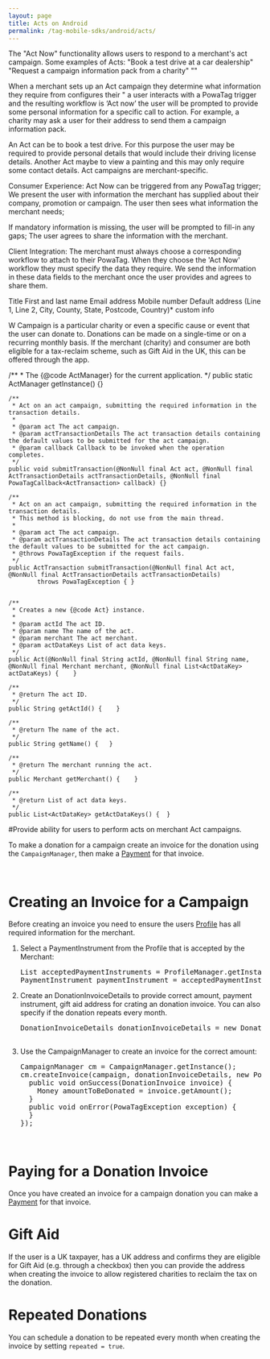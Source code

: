 ```yaml
---
layout: page
title: Acts on Android
permalink: /tag-mobile-sdks/android/acts/
---
```


The "Act Now" functionality allows users to respond to a merchant's act campaign. 
Some examples of Acts:
 "Book a test drive at a car dealership"
 "Request a campaign information pack from a charity"
 ""

When a merchant sets up an Act campaign they determine what information they require from configures their " a user interacts with a PowaTag trigger and the resulting workflow is ‘Act now’ the user will be prompted to provide some personal information for a specific call to action. For example, a charity may ask a user for their address to send them a campaign information pack.

An Act can be to book a test drive. For this purpose the user may be required to provide personal details that would include their driving license details.
Another Act maybe to view a painting and this may only require some contact details.
Act campaigns are merchant-specific.

Consumer Experience:
Act Now can be triggered from any PowaTag trigger;
We present the user with information the merchant has supplied about their company, promotion or campaign.
The user then sees what information the merchant needs;

If mandatory information is missing, the user will be prompted to fill-in any gaps;
The user agrees to share the information with the merchant.

Client Integration:
The merchant must always choose a corresponding workflow to attach to their PowaTag.
When they choose the 'Act Now' workflow they must specify the data they require.
We send the information in these data fields to the merchant once the user provides and agrees to share them.

Title
First and last name
Email address
Mobile number
Default address (Line 1, Line 2, City, County, State, Postcode, Country)*
custom info


W
 Campaign is a particular charity or even a specific cause or event that the user can donate to. Donations can be made on a single-time or on a recurring monthly basis. If the merchant (charity) and consumer are both eligible for a tax-reclaim scheme, such as Gift Aid in the UK, this can be offered through the app.


 
   /**
     * The {@code ActManager} for the current application.
     */
    public static ActManager getInstance() {}

    /**
     * Act on an act campaign, submitting the required information in the transaction details.
     *
     * @param act The act campaign.
     * @param actTransactionDetails The act transaction details containing the default values to be submitted for the act campaign.
     * @param callback Callback to be invoked when the operation completes.
     */
    public void submitTransaction(@NonNull final Act act, @NonNull final ActTransactionDetails actTransactionDetails, @NonNull final PowaTagCallback<ActTransaction> callback) {}

    /**
     * Act on an act campaign, submitting the required information in the transaction details.
     * This method is blocking, do not use from the main thread.
     *
     * @param act The act campaign.
     * @param actTransactionDetails The act transaction details containing the default values to be submitted for the act campaign.
     * @throws PowaTagException if the request fails.
     */
    public ActTransaction submitTransaction(@NonNull final Act act, @NonNull final ActTransactionDetails actTransactionDetails)
            throws PowaTagException { }


    /**
     * Creates a new {@code Act} instance.
     *
     * @param actId The act ID.
     * @param name The name of the act.
     * @param merchant The act merchant.
     * @param actDataKeys List of act data keys.
     */
    public Act(@NonNull final String actId, @NonNull final String name, @NonNull final Merchant merchant, @NonNull final List<ActDataKey> actDataKeys) {    }

    /**
     * @return The act ID.
     */
    public String getActId() {    }

    /**
     * @return The name of the act.
     */
    public String getName() {   }

    /**
     * @return The merchant running the act.
     */
    public Merchant getMerchant() {    }

    /**
     * @return List of act data keys.
     */
    public List<ActDataKey> getActDataKeys() {  }
			
 
 
 
 
 
 
 
 
 
 
 
 
 
 
 
#Provide ability for users to perform acts on merchant Act campaigns.

To make a donation for a campaign create an invoice for the donation using the `CampaignManager`, then make a  [Payment]({{site.baseurl}}/tag-mobile-sdks/android/payments/) for that invoice.

<br />

# Creating an Invoice for a Campaign

Before creating an invoice you need to ensure the users [Profile]({{site.baseurl}}/tag-mobile-sdks/android/profile/) has all required information for the merchant.

1. Select a PaymentInstrument from the Profile that is accepted by the Merchant:

    <pre>List<PaymentMethodAlias> acceptedPaymentInstruments = ProfileManager.getInstance().getCurrentProfile().getAcceptedPaymentInstruments(merchant);
   PaymentInstrument paymentInstrument = acceptedPaymentInstruments.get(0);</pre>

2. Create an DonationInvoiceDetails to provide correct amount, payment instrument, gift aid address for crating an donation invoice. You can also specify if the donation repeats every month.

	<pre>DonationInvoiceDetails donationInvoiceDetails = new DonationInvoiceDetails(amount, repeated, paymentInstrument, giftAidAddress);

3. Use the CampaignManager to create an invoice for the correct amount:

    <pre>CampaignManager cm = CampaignManager.getInstance();
   cm.createInvoice(campaign, donationInvoiceDetails, new PowaTagCallback&lt;DonationInvoice&gt;() {
     public void onSuccess(DonationInvoice invoice) {
       Money amountToBeDonated = invoice.getAmount();
     }
     public void onError(PowaTagException exception) {
     }
   });</pre>

<br />

# Paying for a Donation Invoice

Once you have created an invoice for a campaign donation you can make a [Payment]({{site.baseurl}}/tag-mobile-sdks/android/payments/) for that invoice.

# Gift Aid

If the user is a UK taxpayer, has a UK address and confirms they are eligible for Gift Aid (e.g. through a checkbox) then you can provide the address when creating the invoice to allow registered charities to reclaim the tax on the donation.

# Repeated Donations

You can schedule a donation to be repeated every month when creating the invoice by setting `repeated = true`.
